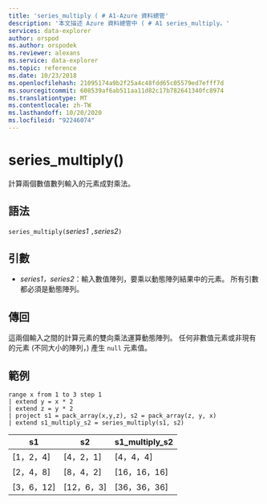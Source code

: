 ```yaml
---
title: 'series_multiply ( # A1-Azure 資料總管'
description: '本文描述 Azure 資料總管中 ( # A1 series_multiply。'
services: data-explorer
author: orspod
ms.author: orspodek
ms.reviewer: alexans
ms.service: data-explorer
ms.topic: reference
ms.date: 10/23/2018
ms.openlocfilehash: 21095174a9b2f25a4c48fdd65c05579ed7efff7d
ms.sourcegitcommit: 608539af6ab511aa11d82c17b782641340fc8974
ms.translationtype: MT
ms.contentlocale: zh-TW
ms.lasthandoff: 10/20/2020
ms.locfileid: "92246074"
---
```

# <a name="series_multiply"></a>series_multiply()

計算兩個數值數列輸入的元素成對乘法。

## <a name="syntax"></a>語法

`series_multiply(`*series1* `,`*series2*`)`

## <a name="arguments"></a>引數

* *series1，series2*：輸入數值陣列，要乘以動態陣列結果中的元素。 所有引數都必須是動態陣列。 

## <a name="returns"></a>傳回

這兩個輸入之間的計算元素的雙向乘法運算動態陣列。 任何非數值元素或非現有的元素 (不同大小的陣列，) 產生 `null` 元素值。

## <a name="example"></a>範例

<!-- csl: https://help.kusto.windows.net:443/Samples -->
```kusto
range x from 1 to 3 step 1
| extend y = x * 2
| extend z = y * 2
| project s1 = pack_array(x,y,z), s2 = pack_array(z, y, x)
| extend s1_multiply_s2 = series_multiply(s1, s2)
```

|s1         |s2|        s1_multiply_s2|
|---|---|---|
|[1，2，4]    |[4，2，1]|   [4，4，4]|
|[2，4，8]    |[8，4，2]|   [16，16，16]|
|[3，6，12]   |[12，6，3]|  [36，36，36]|
